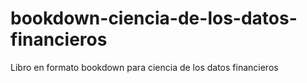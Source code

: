 # bookdown-ciencia-de-los-datos-financieros
Libro en formato bookdown para ciencia de los datos financieros
